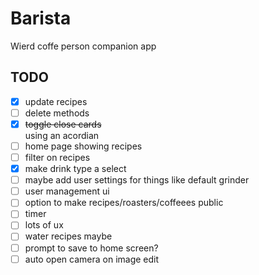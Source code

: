 # Barista
Wierd coffe person companion app

## TODO
- [x] update recipes
- [ ] delete methods
- [x] ~~toggle close cards~~  
      using an acordian
- [ ] home page showing recipes
- [ ] filter on recipes
- [x] make drink type a select
- [ ] maybe add user settings for things like default grinder
- [ ] user management ui
- [ ] option to make recipes/roasters/coffeees public
- [ ] timer
- [ ] lots of ux
- [ ] water recipes maybe
- [ ] prompt to save to home screen?
- [ ] auto open camera on image edit
